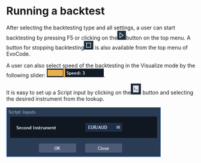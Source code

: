 # Running a backtest

After selecting the backtesting type and all settings, a user can start backtesting by pressing F5 or clicking on the![](../../.gitbook/assets/1%20%2875%29.png)button on the top menu. A button for stopping backtesting![](../../.gitbook/assets/2%20%2861%29.png)
is also available from the top menu of EvoCode.

A user can also select speed of the backtesting in the Visualize mode by the following slider: ![](../../.gitbook/assets/3%20%2826%29.png).

It is easy to set up a Script input by clicking on the![](../../.gitbook/assets/4%20%2811%29.png)
button and selecting the desired instrument from the lookup.

![](../../.gitbook/assets/5%20%2830%29.png)

 

